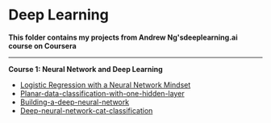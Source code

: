 # Deep Learning

**This folder contains my projects from Andrew Ng'sdeeplearning.ai course on Coursera**

----

**Course 1: Neural Network and Deep Learning**

  * [Logistic Regression with a Neural Network Mindset](https://github.com/Charlvdh/Data-Science/tree/master/deep_learning/Logistic-regression-with-a-neural-network-mindset)
  * [Planar-data-classification-with-one-hidden-layer](https://github.com/Charlvdh/Data-Science/tree/master/deep_learning/Planar-data-classification-with-one-hidden-layer)
  * [Building-a-deep-neural-network](https://github.com/Charlvdh/Data-Science/tree/master/deep_learning/Building-a-deep-neural-network)
  * [Deep-neural-network-cat-classification](https://github.com/Charlvdh/Data-Science/tree/master/Deep-neural-network-cat-classification)


